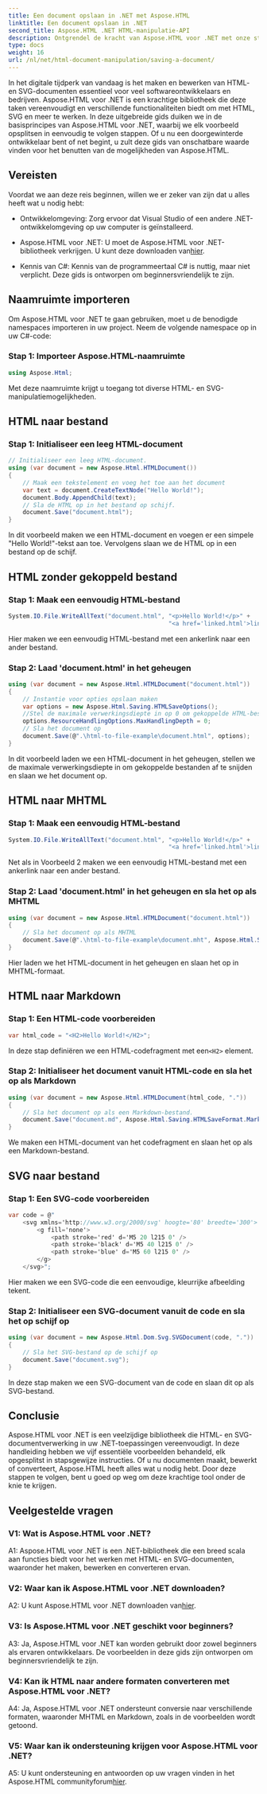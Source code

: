 ```yaml
---
title: Een document opslaan in .NET met Aspose.HTML
linktitle: Een document opslaan in .NET
second_title: Aspose.HTML .NET HTML-manipulatie-API
description: Ontgrendel de kracht van Aspose.HTML voor .NET met onze stapsgewijze handleiding. Leer HTML- en SVG-documenten te maken, te bewerken en te converteren.
type: docs
weight: 16
url: /nl/net/html-document-manipulation/saving-a-document/
---
```


In het digitale tijdperk van vandaag is het maken en bewerken van HTML- en SVG-documenten essentieel voor veel softwareontwikkelaars en bedrijven. Aspose.HTML voor .NET is een krachtige bibliotheek die deze taken vereenvoudigt en verschillende functionaliteiten biedt om met HTML, SVG en meer te werken. In deze uitgebreide gids duiken we in de basisprincipes van Aspose.HTML voor .NET, waarbij we elk voorbeeld opsplitsen in eenvoudig te volgen stappen. Of u nu een doorgewinterde ontwikkelaar bent of net begint, u zult deze gids van onschatbare waarde vinden voor het benutten van de mogelijkheden van Aspose.HTML.

## Vereisten

Voordat we aan deze reis beginnen, willen we er zeker van zijn dat u alles heeft wat u nodig hebt:

- Ontwikkelomgeving: Zorg ervoor dat Visual Studio of een andere .NET-ontwikkelomgeving op uw computer is geïnstalleerd.

- Aspose.HTML voor .NET: U moet de Aspose.HTML voor .NET-bibliotheek verkrijgen. U kunt deze downloaden van[hier](https://releases.aspose.com/html/net/).

- Kennis van C#: Kennis van de programmeertaal C# is nuttig, maar niet verplicht. Deze gids is ontworpen om beginnersvriendelijk te zijn.

## Naamruimte importeren

Om Aspose.HTML voor .NET te gaan gebruiken, moet u de benodigde namespaces importeren in uw project. Neem de volgende namespace op in uw C#-code:

### Stap 1: Importeer Aspose.HTML-naamruimte
```csharp
using Aspose.Html;
```

Met deze naamruimte krijgt u toegang tot diverse HTML- en SVG-manipulatiemogelijkheden.

## HTML naar bestand

### Stap 1: Initialiseer een leeg HTML-document
```csharp
// Initialiseer een leeg HTML-document.
using (var document = new Aspose.Html.HTMLDocument())
{
    // Maak een tekstelement en voeg het toe aan het document
    var text = document.CreateTextNode("Hello World!");
    document.Body.AppendChild(text);
    // Sla de HTML op in het bestand op schijf.
    document.Save("document.html");
}
```

In dit voorbeeld maken we een HTML-document en voegen er een simpele "Hello World!"-tekst aan toe. Vervolgens slaan we de HTML op in een bestand op de schijf.

## HTML zonder gekoppeld bestand

### Stap 1: Maak een eenvoudig HTML-bestand
```csharp
System.IO.File.WriteAllText("document.html", "<p>Hello World!</p>" +
                                             "<a href='linked.html'>linked file</a>");
```

Hier maken we een eenvoudig HTML-bestand met een ankerlink naar een ander bestand.

### Stap 2: Laad 'document.html' in het geheugen
```csharp
using (var document = new Aspose.Html.HTMLDocument("document.html"))
{
    // Instantie voor opties opslaan maken
    var options = new Aspose.Html.Saving.HTMLSaveOptions();
    //Stel de maximale verwerkingsdiepte in op 0 om gekoppelde HTML-bestanden af te snijden.
    options.ResourceHandlingOptions.MaxHandlingDepth = 0;
    // Sla het document op
    document.Save(@".\html-to-file-example\document.html", options);
}
```

In dit voorbeeld laden we een HTML-document in het geheugen, stellen we de maximale verwerkingsdiepte in om gekoppelde bestanden af te snijden en slaan we het document op. 

## HTML naar MHTML

### Stap 1: Maak een eenvoudig HTML-bestand
```csharp
System.IO.File.WriteAllText("document.html", "<p>Hello World!</p>" +
                                             "<a href='linked.html'>linked file</a>");
```

Net als in Voorbeeld 2 maken we een eenvoudig HTML-bestand met een ankerlink naar een ander bestand.

### Stap 2: Laad 'document.html' in het geheugen en sla het op als MHTML
```csharp
using (var document = new Aspose.Html.HTMLDocument("document.html"))
{
    // Sla het document op als MHTML
    document.Save(@".\html-to-file-example\document.mht", Aspose.Html.Saving.HTMLSaveFormat.MHTML);
}
```

Hier laden we het HTML-document in het geheugen en slaan het op in MHTML-formaat.

## HTML naar Markdown

### Stap 1: Een HTML-code voorbereiden
```csharp
var html_code = "<H2>Hello World!</H2>";
```

 In deze stap definiëren we een HTML-codefragment met een`<H2>` element.

### Stap 2: Initialiseer het document vanuit HTML-code en sla het op als Markdown
```csharp
using (var document = new Aspose.Html.HTMLDocument(html_code, "."))
{
    // Sla het document op als een Markdown-bestand.
    document.Save("document.md", Aspose.Html.Saving.HTMLSaveFormat.Markdown);
}
```

We maken een HTML-document van het codefragment en slaan het op als een Markdown-bestand.

## SVG naar bestand

### Stap 1: Een SVG-code voorbereiden
```csharp
var code = @"
    <svg xmlns='http://www.w3.org/2000/svg' hoogte='80' breedte='300'>
        <g fill='none'>
            <path stroke='red' d='M5 20 l215 0' />
            <path stroke='black' d='M5 40 l215 0' />
            <path stroke='blue' d='M5 60 l215 0' />
        </g>
    </svg>";
```

Hier maken we een SVG-code die een eenvoudige, kleurrijke afbeelding tekent.

### Stap 2: Initialiseer een SVG-document vanuit de code en sla het op schijf op
```csharp
using (var document = new Aspose.Html.Dom.Svg.SVGDocument(code, "."))
{
    // Sla het SVG-bestand op de schijf op
    document.Save("document.svg");
}
```

In deze stap maken we een SVG-document van de code en slaan dit op als SVG-bestand.

## Conclusie

Aspose.HTML voor .NET is een veelzijdige bibliotheek die HTML- en SVG-documentverwerking in uw .NET-toepassingen vereenvoudigt. In deze handleiding hebben we vijf essentiële voorbeelden behandeld, elk opgesplitst in stapsgewijze instructies. Of u nu documenten maakt, bewerkt of converteert, Aspose.HTML heeft alles wat u nodig hebt. Door deze stappen te volgen, bent u goed op weg om deze krachtige tool onder de knie te krijgen.

## Veelgestelde vragen

### V1: Wat is Aspose.HTML voor .NET?

A1: Aspose.HTML voor .NET is een .NET-bibliotheek die een breed scala aan functies biedt voor het werken met HTML- en SVG-documenten, waaronder het maken, bewerken en converteren ervan.

### V2: Waar kan ik Aspose.HTML voor .NET downloaden?

 A2: U kunt Aspose.HTML voor .NET downloaden van[hier](https://releases.aspose.com/html/net/).

### V3: Is Aspose.HTML voor .NET geschikt voor beginners?

A3: Ja, Aspose.HTML voor .NET kan worden gebruikt door zowel beginners als ervaren ontwikkelaars. De voorbeelden in deze gids zijn ontworpen om beginnersvriendelijk te zijn.

### V4: Kan ik HTML naar andere formaten converteren met Aspose.HTML voor .NET?

A4: Ja, Aspose.HTML voor .NET ondersteunt conversie naar verschillende formaten, waaronder MHTML en Markdown, zoals in de voorbeelden wordt getoond.

### V5: Waar kan ik ondersteuning krijgen voor Aspose.HTML voor .NET?

 A5: U kunt ondersteuning en antwoorden op uw vragen vinden in het Aspose.HTML communityforum[hier](https://forum.aspose.com/).
